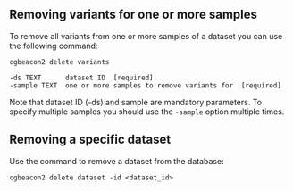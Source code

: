 ## Removing variants for one or more samples

To remove all variants from one or more samples of a dataset you can use the following command:

```
cgbeacon2 delete variants

-ds TEXT      dataset ID  [required]
-sample TEXT  one or more samples to remove variants for  [required]

```
Note that dataset ID (-ds) and sample are mandatory parameters. To specify multiple samples you should use the `-sample` option multiple times.


## Removing a specific dataset

Use the command to remove a dataset from the database:
```
cgbeacon2 delete dataset -id <dataset_id>

```
